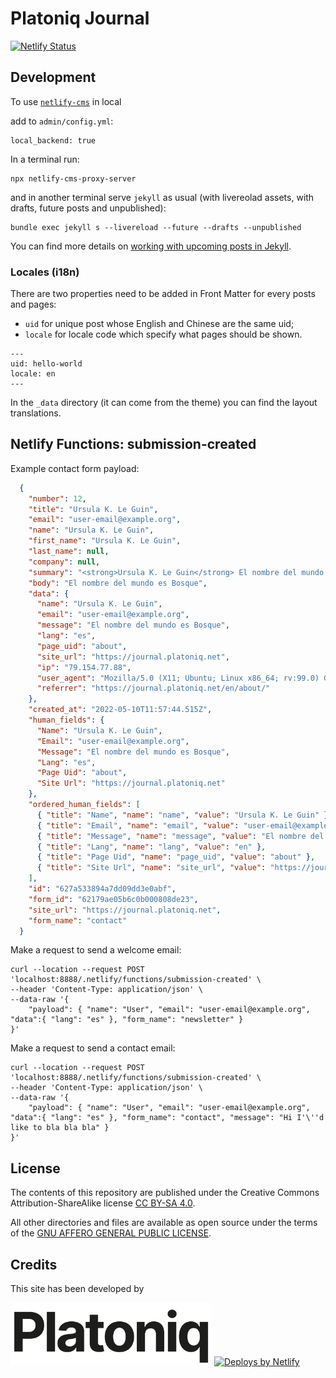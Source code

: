 # Platoniq Journal

[![Netlify Status](https://api.netlify.com/api/v1/badges/795f1c5d-b211-40d6-9ff6-4d45cbf662ca/deploy-status)](https://app.netlify.com/sites/wilder-journal/deploys)

## Development

To use [`netlify-cms`](https://www.netlifycms.org/docs/intro) in local

add to `admin/config.yml`:

    local_backend: true

In a terminal run:

    npx netlify-cms-proxy-server

and in another terminal serve `jekyll` as usual (with livereolad assets, with drafts, future posts and unpublished):

    bundle exec jekyll s --livereload --future --drafts --unpublished

You can find more details on [working with upcoming posts in Jekyll](https://www.fizerkhan.com/blog/posts/working-with-upcoming-posts-in-jekyll).

### Locales (i18n)

There are two properties need to be added in Front Matter for every posts and pages:

- `uid` for unique post whose English and Chinese are the same uid;
- `locale` for locale code which specify what pages should be shown.

```
---
uid: hello-world
locale: en
---
```

In the `_data` directory (it can come from the theme) you can find the layout translations.

## Netlify Functions: submission-created

Example contact form payload:

```json
  {
    "number": 12,
    "title": "Ursula K. Le Guin",
    "email": "user-email@example.org",
    "name": "Ursula K. Le Guin",
    "first_name": "Ursula K. Le Guin",
    "last_name": null,
    "company": null,
    "summary": "<strong>Ursula K. Le Guin</strong> El nombre del mundo es Bosque",
    "body": "El nombre del mundo es Bosque",
    "data": {
      "name": "Ursula K. Le Guin",
      "email": "user-email@example.org",
      "message": "El nombre del mundo es Bosque",
      "lang": "es",
      "page_uid": "about",
      "site_url": "https://journal.platoniq.net",
      "ip": "79.154.77.88",
      "user_agent": "Mozilla/5.0 (X11; Ubuntu; Linux x86_64; rv:99.0) Gecko/20100101 Firefox/99.0",
      "referrer": "https://journal.platoniq.net/en/about/"
    },
    "created_at": "2022-05-10T11:57:44.515Z",
    "human_fields": {
      "Name": "Ursula K. Le Guin",
      "Email": "user-email@example.org",
      "Message": "El nombre del mundo es Bosque",
      "Lang": "es",
      "Page Uid": "about",
      "Site Url": "https://journal.platoniq.net"
    },
    "ordered_human_fields": [
      { "title": "Name", "name": "name", "value": "Ursula K. Le Guin" },
      { "title": "Email", "name": "email", "value": "user-email@example.org" },
      { "title": "Message", "name": "message", "value": "El nombre del mundo es Bosque" },
      { "title": "Lang", "name": "lang", "value": "en" },
      { "title": "Page Uid", "name": "page_uid", "value": "about" },
      { "title": "Site Url", "name": "site_url", "value": "https://journal.platoniq.net" }
    ],
    "id": "627a533894a7dd09dd3e0abf",
    "form_id": "62179ae05b6c0b000808de23",
    "site_url": "https://journal.platoniq.net",
    "form_name": "contact"
  }
```

Make a request to send a welcome email:

```
curl --location --request POST 'localhost:8888/.netlify/functions/submission-created' \
--header 'Content-Type: application/json' \
--data-raw '{
    "payload": { "name": "User", "email": "user-email@example.org", "data":{ "lang": "es" }, "form_name": "newsletter" }
}'
```

Make a request to send a contact email:

```
curl --location --request POST 'localhost:8888/.netlify/functions/submission-created' \
--header 'Content-Type: application/json' \
--data-raw '{
    "payload": { "name": "User", "email": "user-email@example.org", "data":{ "lang": "es" }, "form_name": "contact", "message": "Hi I'\''d like to bla bla bla" }
}'
```

## License

The contents of this repository are published under the Creative Commons Attribution-ShareAlike license [CC BY-SA 4.0](https://creativecommons.org/licenses/by-sa/4.0/).

All other directories and files are available as open source under the terms of the [GNU AFFERO GENERAL PUBLIC LICENSE](https://opensource.org/licenses/AGPL-3.0).

## Credits

This site has been developed by

<img src="media/logo-platoniq_xxss.png" title="Platoniq Foundation" alt="Platoniq Foundation" height=100px/>

<a href="https://www.netlify.com">
  <img src="https://www.netlify.com/img/global/badges/netlify-color-bg.svg" alt="Deploys by Netlify" />
</a>

